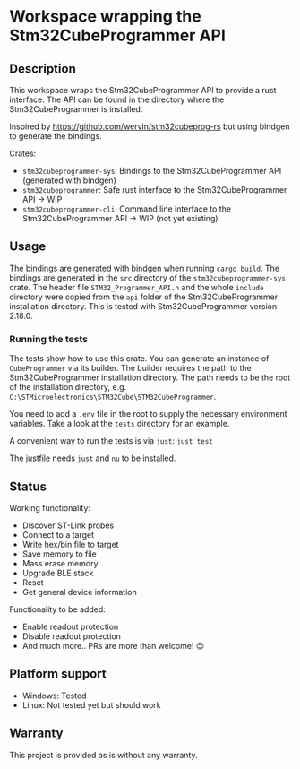 # Workspace wrapping the Stm32CubeProgrammer API

## Description
This workspace wraps the Stm32CubeProgrammer API to provide a rust interface. The API can be found in the directory where the Stm32CubeProgrammer is installed.

Inspired by https://github.com/wervin/stm32cubeprog-rs but using bindgen to generate the bindings.

Crates:
- `stm32cubeprogrammer-sys`: Bindings to the Stm32CubeProgrammer API (generated with bindgen)
- `stm32cubeprogrammer`: Safe rust interface to the Stm32CubeProgrammer API -> WIP
- `stm32cubeprogrammer-cli`: Command line interface to the Stm32CubeProgrammer API -> WIP (not yet existing)

## Usage
The bindings are generated with bindgen when running `cargo build`. The bindings are generated in the `src` directory of the `stm32cubeprogrammer-sys` crate. The header file `STM32_Programmer_API.h` and the whole `include` directory were copied from the `api` folder of the Stm32CubeProgrammer installation directory. This is tested with Stm32CubeProgrammer version 2.18.0.

### Running the tests
The tests show how to use this crate. You can generate an instance of `CubeProgrammer` via its builder. The builder requires the path to the Stm32CubeProgrammer installation directory. The path needs to be the root of the installation directory, e.g. `C:\STMicroelectronics\STM32Cube\STM32CubeProgrammer`.

You need to add a `.env` file in the root to supply the necessary environment variables. Take a look at the `tests` directory for an example.

A convenient way to run the tests is via `just`:
`just test`

The justfile needs `just` and `nu` to be installed.

## Status
Working functionality:
- Discover ST-Link probes
- Connect to a target
- Write hex/bin file to target
- Save memory to file
- Mass erase memory
- Upgrade BLE stack
- Reset
- Get general device information

Functionality to be added:
- Enable readout protection
- Disable readout protection
- And much more.. PRs are more than welcome! 😊

## Platform support
- Windows: Tested
- Linux: Not tested yet but should work

## Warranty
This project is provided as is without any warranty.
